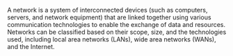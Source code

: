 A network is a system of interconnected devices (such as computers, servers, and network equipment) that are linked together using various communication technologies to enable the exchange of data and resources. Networks can be classified based on their scope, size, and the technologies used, including local area networks (LANs), wide area networks (WANs), and the Internet.

